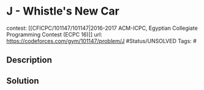 # J - Whistle's New Car

contest: [[CFICPC/101147/101147|2016-2017 ACM-ICPC, Egyptian Collegiate Programming Contest (ECPC 16)]]
url: https://codeforces.com/gym/101147/problem/J
#Status/UNSOLVED
Tags: #

## Description

## Solution


